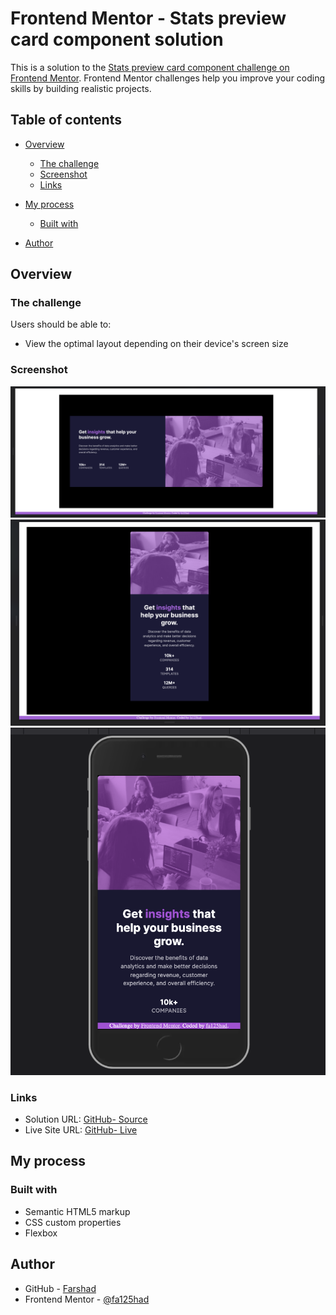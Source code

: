 # Frontend Mentor - Stats preview card component solution

This is a solution to the [Stats preview card component challenge on Frontend Mentor](https://www.frontendmentor.io/challenges/stats-preview-card-component-8JqbgoU62). Frontend Mentor challenges help you improve your coding skills by building realistic projects. 

## Table of contents

- [Overview](#overview)
  - [The challenge](#the-challenge)
  - [Screenshot](#screenshot)
  - [Links](#links)
- [My process](#my-process)
  - [Built with](#built-with)

- [Author](#author)


## Overview

### The challenge

Users should be able to:

- View the optimal layout depending on their device's screen size

### Screenshot

![](./screenshot/screenshot01.png)
![](./screenshot/screenshot02.png)
![](./screenshot/screenshot03.png)

### Links

- Solution URL: [GitHub- Source](https://github.com/fa125had/Stats-preview-card-component)
- Live Site URL: [GitHub- Live](https://fa125had.github.io/Stats-preview-card-component/)

## My process

### Built with

- Semantic HTML5 markup
- CSS custom properties
- Flexbox

## Author

- GitHub - [Farshad](https://github.com/fa125had)
- Frontend Mentor - [@fa125had](https://www.frontendmentor.io/profile/fa125had)
